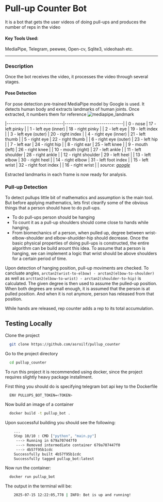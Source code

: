 # Pull-up Counter Bot

It is a bot that gets the user videos of doing pull-ups and produces the number of reps in the video 

#### Key Tools Used:
MediaPipe, Telegram, peewee, Open-cv, Sqlite3, videohash etc.

-----

### Description
Once the bot receives the video, it processes the video through several stages.

#### Pose Detection

For pose detection pre-trained MediaPipe model by Google is used. It detects human body and extracts landmarks of human joints. Once extracted, it numbers them for reference
![mediapipe_landmark](https://ai.google.dev/static/mediapipe/images/solutions/pose_landmarks_index.png)

|-----------------------------|------------------------------|
| 0 - nose                    | 17 - left pinky              |
| 1 - left eye (inner)        | 18 - right pinky             |
| 2 - left eye                | 19 - left index              |
| 3 - left eye (outer)        | 20 - right index             |
| 4 - right eye (inner)       | 21 - left thumb              |
| 5 - right eye               | 22 - right thumb             |
| 6 - right eye (outer)       | 23 - left hip                |
| 7 - left ear                | 24 - right hip               |
| 8 - right ear               | 25 - left knee               |
| 9 - mouth (left)            | 26 - right knee              |
| 10 - mouth (right)          | 27 - left ankle              |
| 11 - left shoulder          | 28 - right ankle             |
| 12 - right shoulder         | 29 - left heel               |
| 13 - left elbow             | 30 - right heel              |
| 14 - right elbow            | 31 - left foot index         |
| 15 - left wrist             | 32 - right foot index        |
| 16 - right wrist            |                              |
_source: [google](https://ai.google.dev/edge/mediapipe/solutions/vision/pose_landmarker)_

Estracted landmarks in each frame is now ready for analysis. 

### Pull-up Detection
To detect pullups little bit of mathematics and assumption is the main tool. But before applying mathematics, lets first clearify some of the obvious things that a person should have to do pull-ups. 
* To do pull-ups person should be hanging
* To count it as a pull-up shoulders should come close to hands while hanging.
* From biomechanics of a person, when pulled up, degree between wrist-elbow-shoulder and elbow-shuolder-hip should decrease. 
Once the basic physical properties of doing pull-ups is constructed, the entire algorithm can be build arount this idea.
To assume that a person is hanging, we can implement a logic that wrist should be above shoulders for a certain period of time.

Upon detection of hanging position, pull-up moviments are checked. To cancluate angles, `arctan2(wrist-to-elbow) - arctan2(elbow-to-shoulder)` as well as `arcttan2(elbow-to-wrist) - arctan2(shoulder-to-hip)` is calculated. The given degree is then used to assume the pulled-up position. When both degrees are small enough, it is assumed that the person is at pulled position. And when it is not anymore, person has released from that position. 

While hands are released, rep counter adds a rep to its total accumulation.

### 
## Testing Locally


Clone the project

```bash
  git clone https://github.com/asroilf/pullup_counter
```

Go to the project directory

```bash
  cd pullup_counter
```

To run this project it is recommended using docker, since the project requires slightly heavy package installment. 

First thing you should do is specifying telegram bot api key to the Dockerfile

```bash
  ENV PULLUPS_BOT_TOKEN=<TOKEN>
```

Now build an image of a container

```bash
  docker build -t pullup_bot .
```
Upon successful building you should see the following:
```bash
    ...
    Step 10/10 : CMD ["python", "main.py"]
     ---> Running in 679a707447f0
     ---> Removed intermediate container 679a707447f0
     ---> 4b57f95b1cdc
    Successfully built 4b57f95b1cdc
    Successfully tagged pullup_bot:latest
```

Now run the container:
```bash
  docker run pullup_bot
```
The output in the terminal will be:
```bash
    2025-07-15 12:22:05,778 | INFO: Bot is up and running!
```
